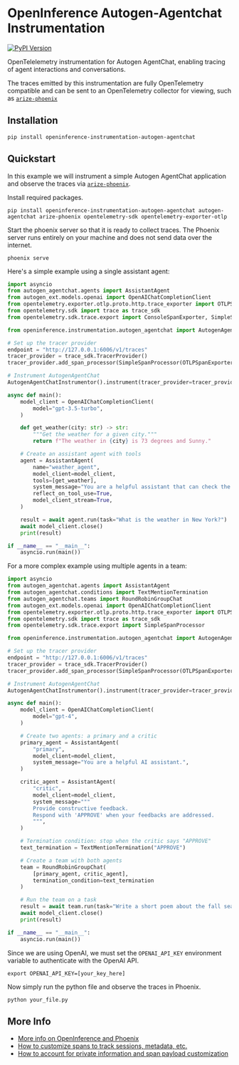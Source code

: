 # OpenInference Autogen-Agentchat Instrumentation

[![PyPI Version](https://img.shields.io/pypi/v/openinference-instrumentation-autogen-agentchat.svg)](https://pypi.python.org/pypi/openinference-instrumentation-autogen-agentchat)

OpenTelelemetry instrumentation for Autogen AgentChat, enabling tracing of agent interactions and conversations.

The traces emitted by this instrumentation are fully OpenTelemetry compatible and can be sent to an OpenTelemetry collector for viewing, such as [`arize-phoenix`](https://github.com/Arize-ai/phoenix)

## Installation

```shell
pip install openinference-instrumentation-autogen-agentchat
```

## Quickstart

In this example we will instrument a simple Autogen AgentChat application and observe the traces via [`arize-phoenix`](https://github.com/Arize-ai/phoenix).

Install required packages.

```shell
pip install openinference-instrumentation-autogen-agentchat autogen-agentchat arize-phoenix opentelemetry-sdk opentelemetry-exporter-otlp
```

Start the phoenix server so that it is ready to collect traces.
The Phoenix server runs entirely on your machine and does not send data over the internet.

```shell
phoenix serve
```

Here's a simple example using a single assistant agent:

```python
import asyncio
from autogen_agentchat.agents import AssistantAgent
from autogen_ext.models.openai import OpenAIChatCompletionClient
from opentelemetry.exporter.otlp.proto.http.trace_exporter import OTLPSpanExporter
from opentelemetry.sdk import trace as trace_sdk
from opentelemetry.sdk.trace.export import ConsoleSpanExporter, SimpleSpanProcessor

from openinference.instrumentation.autogen_agentchat import AutogenAgentChatInstrumentor

# Set up the tracer provider
endpoint = "http://127.0.0.1:6006/v1/traces"
tracer_provider = trace_sdk.TracerProvider()
tracer_provider.add_span_processor(SimpleSpanProcessor(OTLPSpanExporter(endpoint)))

# Instrument AutogenAgentChat
AutogenAgentChatInstrumentor().instrument(tracer_provider=tracer_provider)

async def main():
    model_client = OpenAIChatCompletionClient(
        model="gpt-3.5-turbo",
    )

    def get_weather(city: str) -> str:
        """Get the weather for a given city."""
        return f"The weather in {city} is 73 degrees and Sunny."

    # Create an assistant agent with tools
    agent = AssistantAgent(
        name="weather_agent",
        model_client=model_client,
        tools=[get_weather],
        system_message="You are a helpful assistant that can check the weather.",
        reflect_on_tool_use=True,
        model_client_stream=True,
    )

    result = await agent.run(task="What is the weather in New York?")
    await model_client.close()
    print(result)

if __name__ == "__main__":
    asyncio.run(main())
```

For a more complex example using multiple agents in a team:

```python
import asyncio
from autogen_agentchat.agents import AssistantAgent
from autogen_agentchat.conditions import TextMentionTermination
from autogen_agentchat.teams import RoundRobinGroupChat
from autogen_ext.models.openai import OpenAIChatCompletionClient
from opentelemetry.exporter.otlp.proto.http.trace_exporter import OTLPSpanExporter
from opentelemetry.sdk import trace as trace_sdk
from opentelemetry.sdk.trace.export import SimpleSpanProcessor

from openinference.instrumentation.autogen_agentchat import AutogenAgentChatInstrumentor

# Set up the tracer provider
endpoint = "http://127.0.0.1:6006/v1/traces"
tracer_provider = trace_sdk.TracerProvider()
tracer_provider.add_span_processor(SimpleSpanProcessor(OTLPSpanExporter(endpoint)))

# Instrument AutogenAgentChat
AutogenAgentChatInstrumentor().instrument(tracer_provider=tracer_provider)

async def main():
    model_client = OpenAIChatCompletionClient(
        model="gpt-4",
    )

    # Create two agents: a primary and a critic
    primary_agent = AssistantAgent(
        "primary",
        model_client=model_client,
        system_message="You are a helpful AI assistant.",
    )

    critic_agent = AssistantAgent(
        "critic",
        model_client=model_client,
        system_message="""
        Provide constructive feedback.
        Respond with 'APPROVE' when your feedbacks are addressed.
        """,
    )

    # Termination condition: stop when the critic says "APPROVE"
    text_termination = TextMentionTermination("APPROVE")

    # Create a team with both agents
    team = RoundRobinGroupChat(
        [primary_agent, critic_agent],
        termination_condition=text_termination
    )

    # Run the team on a task
    result = await team.run(task="Write a short poem about the fall season.")
    await model_client.close()
    print(result)

if __name__ == "__main__":
    asyncio.run(main())
```

Since we are using OpenAI, we must set the `OPENAI_API_KEY` environment variable to authenticate with the OpenAI API.

```shell
export OPENAI_API_KEY=[your_key_here]
```

Now simply run the python file and observe the traces in Phoenix.

```shell
python your_file.py
```

## More Info

- [More info on OpenInference and Phoenix](https://docs.arize.com/phoenix)
- [How to customize spans to track sessions, metadata, etc.](https://github.com/Arize-ai/openinference/tree/main/python/openinference-instrumentation#customizing-spans)
- [How to account for private information and span payload customization](https://github.com/Arize-ai/openinference/tree/main/python/openinference-instrumentation#tracing-configuration)
